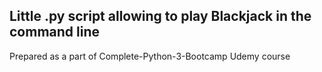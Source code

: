 ## Little .py script allowing to play Blackjack in the command line

Prepared as a part of Complete-Python-3-Bootcamp Udemy course
